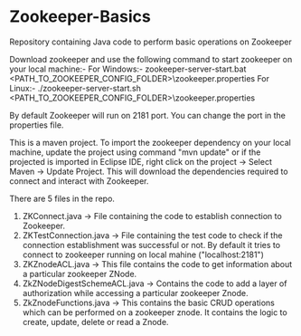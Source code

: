 # Zookeeper-Basics
Repository containing Java code to perform basic operations on Zookeeper

Download zookeeper and use the following command to start zookeeper on your local machine:-
For Windows:- zookeeper-server-start.bat <PATH_TO_ZOOKEEPER_CONFIG_FOLDER>\zookeeper.properties
For Linux:- ./zookeeper-server-start.sh <PATH_TO_ZOOKEEPER_CONFIG_FOLDER>\zookeeper.properties

By default Zookeeper will run on 2181 port. You can change the port in the properties file.

This is a maven project. To import the zookeeper dependency on your local machine, update the project using command "mvn update" or if the projected is imported in Eclipse IDE, right click on the project -> Select Maven -> Update Project. This will download the dependencies required to connect and interact with Zookeeper.

There are 5 files in the repo.
1. ZKConnect.java -> File containing the code to establish connection to Zookeeper.
2. ZKTestConnection.java -> File containing the test code to check if the connection establishment was successful or not. By default it tries to connect to zookeeper running on local mahine ("localhost:2181")
3. ZKZnodeACL.java -> This file contains the code to get information about a particular zookeeper ZNode.
4. ZkZNodeDigestSchemeACL.java -> Contains the code to add a layer of authorization while accessing a particular zookeeper Znode.
5. ZkZnodeFunctions.java -> This contains the basic CRUD operations which can be performed on a zookeeper znode. It contains the logic to create, update, delete or read a Znode.
